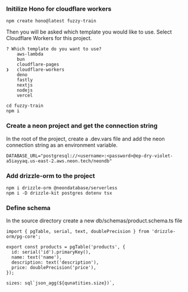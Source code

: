 ### Initilize Hono for cloudflare workers

```
npm create hono@latest fuzzy-train
```

Then you will be asked which template you would like to use. Select Cloudflare Workers for this project.

```
? Which template do you want to use?
    aws-lambda
    bun
    cloudflare-pages
❯   cloudflare-workers
    deno
    fastly
    nextjs
    nodejs
    vercel
```

```
cd fuzzy-train
npm i
```

### Create a neon project and get the connection string

In the root of the project, create a .dev.vars file and add the neon connection string as an environment variable.

```
DATABASE_URL="postgresql://<username>:<password>@ep-dry-violet-a5iayyaq.us-east-2.aws.neon.tech/neondb"
```

### Add drizzle-orm to the project

```
npm i drizzle-orm @neondatabase/serverless
npm i -D drizzle-kit postgres dotenv tsx
```

### Define schema

In the source directory create a new db/schemas/product.schema.ts file

```
import { pgTable, serial, text, doublePrecision } from 'drizzle-orm/pg-core';

export const products = pgTable('products', {
  id: serial('id').primaryKey(),
  name: text('name'),
  description: text('description'),
  price: doublePrecision('price'),
});
```

```
sizes: sql`json_agg(${qunatities.size})`,
```
